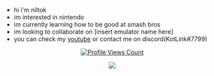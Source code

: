 - hi i'm niltok
- im interested in nintendo
- im currently learning how to be good at smash bros
- im looking to collaborate on [insert emulator name here]
- you can check my [youtube](https://www.youtube.com/channel/UCJNNIz40xVgEDD2fzrfrRaA) or contact me on discord(KotLink#7799)
<a href="https://github.com/niltok64">
<p align="center">
  <img src="https://komarev.com/ghpvc/?username=niltok64" alt="Profile Views Count">
</p>
</a>

<p align="center">
  <img src="https://github-readme-stats.vercel.app/api/?username=niltok64&title_color=4F8CC9&text_color=9f9f9f&show_icons=true&bg_color=00000000&hide_border=true&icon_color=4F8CC9&hide_title=true&count_private=true" />
</p>


<!---
niltok64/niltok64 is a ✨ special ✨ repository because its `README.md` (this file) appears on your GitHub profile.
You can click the Preview link to take a look at your changes.
--->
